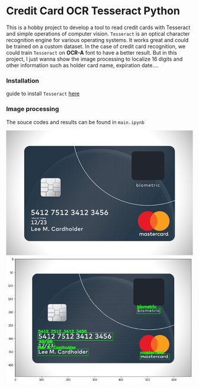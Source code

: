 # Credit Card OCR Tesseract Python
This is a hobby project  to develop a tool to read credit cards with Tesseract and simple operations of computer vision. 
`Tesseract` is an optical character recognition engine for various operating systems. It works great and could be trained on a custom dataset. In the case of credit card recognition, we could train `Tesseract` on **OCR-A** font to have a better result. But in this project, I just wanna show the image processing to localize 16 digits and other information such as holder card name, expiration date.... 
### Installation
guide to install `Tesseract` [here](https://github.com/UB-Mannheim/tesseract/wiki)
### Image processing
The souce codes and results can be found in `main.ipynb`

![img](/mastercard.jpg)
![img](/img/tesseract.png)